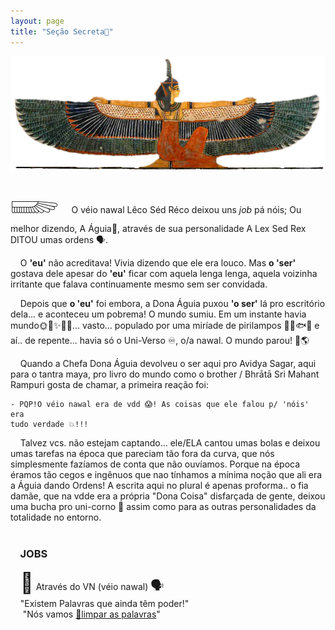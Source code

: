 ```yaml
---
layout: page
title: "Seção Secreta🤫"
---
```

![maat](/assets/images/maat-trans.png)
<span style="font-size: 48px">𓆃</span>
&nbsp;&nbsp;&nbsp;&nbsp;O véio nawal Lêco Séd Réco deixou uns *job* pá nóis;
Ou melhor dizendo, A Águia🦅, através de sua personalidade
A Lex Sed Rex DITOU umas ordens 🗣️.

&nbsp;&nbsp;&nbsp;&nbsp;O **'eu'** não acreditava! Vivia dizendo que ele era louco.
Mas **o 'ser'** gostava dele apesar do **'eu'** ficar com aquela
lenga lenga, aquela voizinha irritante que falava continuamente
mesmo sem ser convidada.

&nbsp;&nbsp;&nbsp;&nbsp;Depois que **o 'eu'** foi embora, a Dona Águia puxou **'o ser'** lá
pro escritório dela... e aconteceu um pobrema! O mundo sumiu. Em um
instante havia mundo🌞🌛✨💫🌌... vasto... populado por uma miríade
de pirilampos 🌴🦋🐟🐒 e aí.. de repente... havia só o Uni-Verso ♾️,
o/a nawal. O mundo parou! 🚫🌎

&nbsp;&nbsp;&nbsp;&nbsp;Quando a Chefa Dona Águia devolveu o ser aqui pro Avidya Sagar, aqui
para o tantra maya, pro livro  do mundo como o brother / Bhrātā Sri Mahant Rampuri gosta de chamar, a primeira reação foi:

    - PQP!O véio nawal era de vdd 😱! As coisas que ele falou p/ 'nóis' era
    tudo verdade 💥!!!

&nbsp;&nbsp;&nbsp;&nbsp;Talvez vcs. não estejam captando... ele/ELA cantou umas bolas e deixou umas tarefas na época que pareciam tão fora da curva, que nós simplesmente fazíamos de conta que não ouvíamos. Porque na época éramos tão cegos e ingênuos que nao tínhamos a mínima noção que ali era a Águia dando Ordens! A escrita aqui no plural é apenas proforma.. o fia damãe, que na vdde era a própria "Dona Coisa" disfarçada de gente, deixou uma bucha pro uni-corno 🦄 assim como para as outras personalidades da totalidade no entorno.
<br />
<br />
<h3><strong>&nbsp;&nbsp;&nbsp;&nbsp;JOBS</strong></h3>


&nbsp;&nbsp;&nbsp;&nbsp;<span style="font-size: 32px">🦅</span> Através do VN (véio nawal) <span style="font-size: 20px">🗣️</span>
<br />&nbsp;&nbsp;&nbsp;&nbsp;"Existem Palavras que ainda têm poder!"
<br />&nbsp;&nbsp;&nbsp;&nbsp;&nbsp;"Nós vamos [🧼limpar as palavras](/job/job_1.html)"


